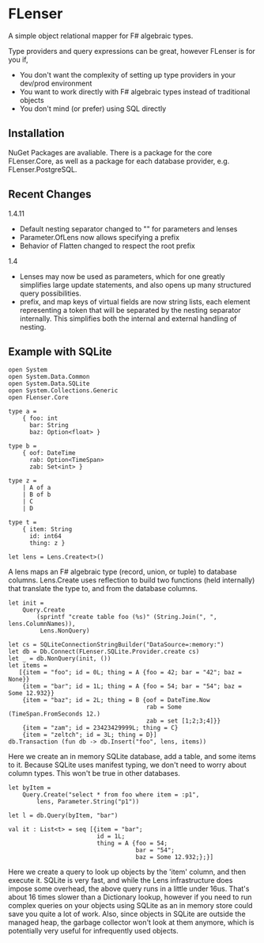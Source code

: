 # FLenser

A simple object relational mapper for F# algebraic types.

Type providers and query expressions can be great, however FLenser is for you if,

* You don't want the complexity of setting up type providers in your dev/prod environment
* You want to work directly with F# algebraic types instead of traditional objects
* You don't mind (or prefer) using SQL directly

## Installation

NuGet Packages are avaliable. There is a package for the core FLenser.Core, as well
as a package for each database provider, e.g. FLenser.PostgreSQL.

## Recent Changes

1.4.11 
* Default nesting separator changed to "" for parameters and lenses
* Parameter.OfLens now allows specifying a prefix
* Behavior of Flatten changed to respect the root prefix

1.4
* Lenses may now be used as parameters, which for one greatly simplifies large update
statements, and also opens up many structured query possibilities.
* prefix, and map keys of virtual fields are now string lists, each element representing
a token that will be separated by the nesting separator internally. This simplifies both
the internal and external handling of nesting.

## Example with SQLite

    open System
    open System.Data.Common
    open System.Data.SQLite
    open System.Collections.Generic
    open FLenser.Core

    type a = 
        { foo: int
          bar: String
          baz: Option<float> }

    type b = 
        { oof: DateTime
          rab: Option<TimeSpan>
          zab: Set<int> }

    type z =
        | A of a
        | B of b
        | C
        | D

    type t = 
        { item: String
          id: int64
          thing: z }

    let lens = Lens.Create<t>()

A lens maps an F# algebraic type (record, union, or tuple) to database columns. Lens.Create 
uses reflection to build two functions (held internally) that translate the type to, and from 
the database columns.

    let init =
        Query.Create
            (sprintf "create table foo (%s)" (String.Join(", ", lens.ColumnNames)),
             Lens.NonQuery)

    let cs = SQLiteConnectionStringBuilder("DataSource=:memory:")
    let db = Db.Connect(FLenser.SQLite.Provider.create cs)
    let _ = db.NonQuery(init, ())
    let items =
       [{item = "foo"; id = 0L; thing = A {foo = 42; bar = "42"; baz = None}}
        {item = "bar"; id = 1L; thing = A {foo = 54; bar = "54"; baz = Some 12.932}}
        {item = "baz"; id = 2L; thing = B {oof = DateTime.Now
                                           rab = Some (TimeSpan.FromSeconds 12.)
                                           zab = set [1;2;3;4]}}
        {item = "zam"; id = 23423429999L; thing = C}
        {item = "zeltch"; id = 3L; thing = D}]
    db.Transaction (fun db -> db.Insert("foo", lens, items))
    
Here we create an in memory SQLite database, add a table, and some items to it. Because
SQLite uses manifest typing, we don't need to worry about column types. This won't be true
in other databases. 

    let byItem = 
        Query.Create("select * from foo where item = :p1", 
            lens, Parameter.String("p1"))
    
    let l = db.Query(byItem, "bar")

    val it : List<t> = seq [{item = "bar";
                             id = 1L;
                             thing = A {foo = 54;
                                        bar = "54";
                                        baz = Some 12.932;};}]

Here we create a query to look up objects by the 'item' column, and then execute it. SQLite is
very fast, and while the Lens infrastructure does impose some overhead, the above query runs in
a little under 16us. That's about 16 times slower than a Dictionary lookup, however if you need
to run complex queries on your objects using SQLite as an in memory store could save you quite a lot
of work. Also, since objects in SQLite are outside the managed heap, the garbage collector won't
look at them anymore, which is potentially very useful for infrequently used objects.

